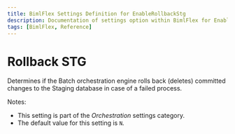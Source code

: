 ```yaml
---
title: BimlFlex Settings Definition for EnableRollbackStg
description: Documentation of settings option within BimlFlex for EnableRollbackStg
tags: [BimlFlex, Reference]
---
```


# Rollback STG

Determines if the Batch orchestration engine rolls back (deletes) committed changes to the Staging database in case of a failed process.

Notes:

* This setting is part of the *Orchestration* settings category.
* The default value for this setting is `N`.
